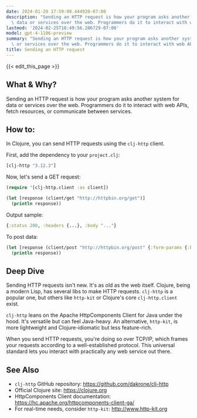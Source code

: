 ```yaml
---
date: 2024-01-20 17:59:08.444920-07:00
description: "Sending an HTTP request is how your program asks another system for\
  \ data or services over the web. Programmers do it to interact with web APIs, fetch\u2026"
lastmod: '2024-02-25T18:49:56.206729-07:00'
model: gpt-4-1106-preview
summary: "Sending an HTTP request is how your program asks another system for data\
  \ or services over the web. Programmers do it to interact with web APIs, fetch\u2026"
title: Sending an HTTP request
---
```


{{< edit_this_page >}}

## What & Why?
Sending an HTTP request is how your program asks another system for data or services over the web. Programmers do it to interact with web APIs, fetch resources, or communicate between services.

## How to:
In Clojure, you can send HTTP requests using the `clj-http` client.

First, add the dependency to your `project.clj`:
```clojure
[clj-http "3.12.3"]
```

Now, let's send a GET request:
```clojure
(require '[clj-http.client :as client])

(let [response (client/get "http://httpbin.org/get")]
  (println response))
```

Output sample:
```clojure
{:status 200, :headers {...}, :body "..."}
```

To post data:
```clojure
(let [response (client/post "http://httpbin.org/post" {:form-params {:key "value"}})]
  (println response))
```

## Deep Dive
Sending HTTP requests isn't new. It's as old as the web itself. Clojure, being a modern Lisp, has several libs to make HTTP requests. `clj-http` is a popular one, but others like `http-kit` or Clojure's core `clj-http.client` exist.

`clj-http` leans on the Apache HttpComponents Client for Java under the hood. It's versatile but can feel Java-heavy. An alternative, `http-kit`, is more lightweight and Clojure-idiomatic but less feature-rich.

When you send HTTP requests, you're doing so over TCP/IP, which frames your requests according to a well-established protocol. This universal standard lets you interact with practically any web service out there.

## See Also
- `clj-http` GitHub repository: https://github.com/dakrone/clj-http
- Official Clojure site: https://clojure.org
- HttpComponents Client documentation: https://hc.apache.org/httpcomponents-client-ga/
- For real-time needs, consider `http-kit`: http://www.http-kit.org
